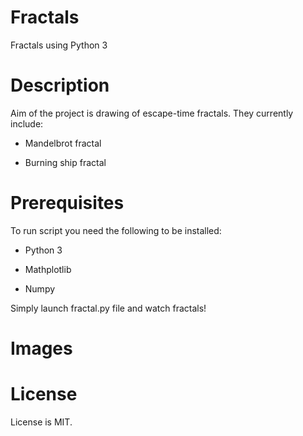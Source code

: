 # Fractals

Fractals using Python 3

# Description

Aim of the project is drawing of escape-time fractals. They currently include:

* Mandelbrot fractal

* Burning ship fractal

# Prerequisites

To run script you need the following to be installed:

* Python 3

* Mathplotlib

* Numpy

Simply launch fractal.py file and watch fractals!

# Images

# License

License is MIT. 


